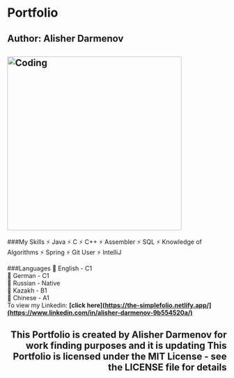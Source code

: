 # Portfolio
## Author: Alisher Darmenov

<h2 align="left">
  <img src="https://media.giphy.com/media/26tn33aiTi1jkl6H6/giphy.gif" alt="Coding" width="400px" />
  <br>
</h2>
###My Skills
⚡️ Java
⚡️ C
⚡️ C++
⚡️ Assembler
⚡️ SQL
⚡️ Knowledge of Algorithms
⚡️ Spring
⚡️ Git User
⚡️ IntelliJ

###Languages
🎱 English - C1\
🎱 German - C1\
🎱 Russian - Native\
🎱 Kazakh - B1\
🎱 Chinese - A1\
To view my Linkedin: **[click here](https://the-simplefolio.netlify.app/](https://www.linkedin.com/in/alisher-darmenov-9b554520a/)**

<h2 align="right">
  This Portfolio is created by Alisher Darmenov for work finding purposes and it is updating 
  This Portfolio is licensed under the MIT License - see the LICENSE file for details
  <br>
</h2>

